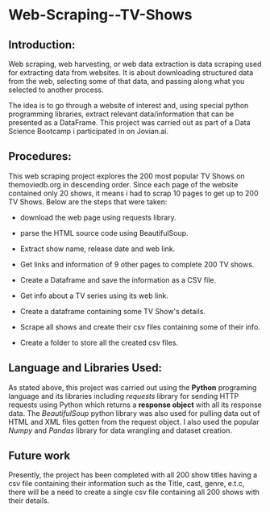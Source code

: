 # Web-Scraping--TV-Shows
## Introduction:
Web scraping, web harvesting, or web data extraction is data scraping used for extracting data from websites. It is about downloading structured data from the web, selecting some of that data, and passing along what you selected to another process.

The idea is to go through a website of interest and, using special python programming libraries, extract relevant data/information that can be presented as a DataFrame.
This project was carried out as part of a Data Science Bootcamp i participated in on Jovian.ai.
## Procedures:
This web scraping project explores the 200 most popular TV Shows on themoviedb.org in descending order. Since each page of the website contained only 20 shows, it means i had to scrap 10 pages to get up to 200 TV Shows.
Below are the steps that were taken:

- download the web page using requests library.

- parse the HTML source code using BeautifulSoup.

- Extract show name, release date and web link.

- Get links and information of 9 other pages to complete 200 TV shows.

- Create a Dataframe and save the information as a CSV file.

- Get info about a TV series using its web link.

- Create a dataframe containing some TV Show's details.

- Scrape all shows and create their csv files containing some of their info.

- Create a folder to store all the created csv files.

## Language and Libraries Used:
As stated above, this project was carried out using the **Python** programing language and its libraries including *requests* library for sending HTTP requests using Python which returns a **response object** with all its response data. The *BeautifulSoup* python library was also used for pulling data out of HTML and XML files gotten from the request object. I also used the popular *Numpy* and *Pandas* library for data wrangling and dataset creation.

## Future work
Presently, the project has been completed with all 200 show titles having a csv file containing their information such as the Title, cast, genre, e.t.c, there will be a need to create a single csv file containing all 200 shows with their details.
